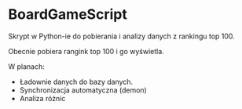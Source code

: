 # BoardGameScript
Skrypt w Python-ie do pobierania i analizy danych z rankingu top 100. 

Obecnie pobiera rangink top 100 i go wyświetla.

W planach: 

- Ładownie danych do bazy danych.
- Synchronizacja automatyczna (demon)
- Analiza różnic 
